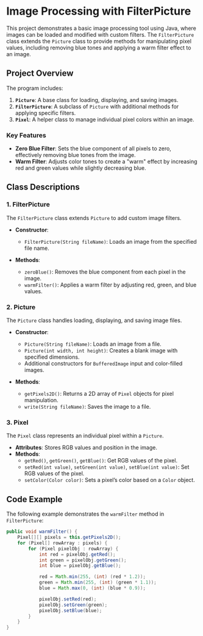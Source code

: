 # Image Processing with FilterPicture

This project demonstrates a basic image processing tool using Java, where images can be loaded and modified with custom filters. The `FilterPicture` class extends the `Picture` class to provide methods for manipulating pixel values, including removing blue tones and applying a warm filter effect to an image.

## Project Overview

The program includes:
1. **`Picture`**: A base class for loading, displaying, and saving images.
2. **`FilterPicture`**: A subclass of `Picture` with additional methods for applying specific filters.
3. **`Pixel`**: A helper class to manage individual pixel colors within an image.

### Key Features

- **Zero Blue Filter**: Sets the blue component of all pixels to zero, effectively removing blue tones from the image.
- **Warm Filter**: Adjusts color tones to create a "warm" effect by increasing red and green values while slightly decreasing blue.

## Class Descriptions

### 1. FilterPicture

The `FilterPicture` class extends `Picture` to add custom image filters.

- **Constructor**:
  - `FilterPicture(String fileName)`: Loads an image from the specified file name.

- **Methods**:
  - `zeroBlue()`: Removes the blue component from each pixel in the image.
  - `warmFilter()`: Applies a warm filter by adjusting red, green, and blue values.

### 2. Picture

The `Picture` class handles loading, displaying, and saving image files.

- **Constructor**:
  - `Picture(String fileName)`: Loads an image from a file.
  - `Picture(int width, int height)`: Creates a blank image with specified dimensions.
  - Additional constructors for `BufferedImage` input and color-filled images.

- **Methods**:
  - `getPixels2D()`: Returns a 2D array of `Pixel` objects for pixel manipulation.
  - `write(String fileName)`: Saves the image to a file.

### 3. Pixel

The `Pixel` class represents an individual pixel within a `Picture`.

- **Attributes**: Stores RGB values and position in the image.
- **Methods**:
  - `getRed()`, `getGreen()`, `getBlue()`: Get RGB values of the pixel.
  - `setRed(int value)`, `setGreen(int value)`, `setBlue(int value)`: Set RGB values of the pixel.
  - `setColor(Color color)`: Sets a pixel’s color based on a `Color` object.

## Code Example

The following example demonstrates the `warmFilter` method in `FilterPicture`:

```java
public void warmFilter() {
    Pixel[][] pixels = this.getPixels2D();
    for (Pixel[] rowArray : pixels) {
        for (Pixel pixelObj : rowArray) {
            int red = pixelObj.getRed();
            int green = pixelObj.getGreen();
            int blue = pixelObj.getBlue();

            red = Math.min(255, (int) (red * 1.2));
            green = Math.min(255, (int) (green * 1.1));
            blue = Math.max(0, (int) (blue * 0.9));

            pixelObj.setRed(red);
            pixelObj.setGreen(green);
            pixelObj.setBlue(blue);
        }
    }
}
